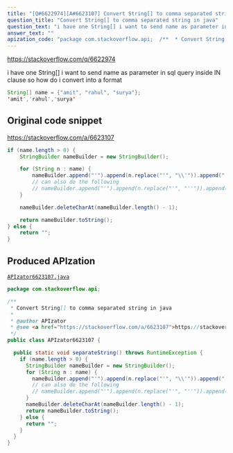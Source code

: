 ```yaml
---
title: "[Q#6622974][A#6623107] Convert String[] to comma separated string in java"
question_title: "Convert String[] to comma separated string in java"
question_text: "i have one String[] i want to send name as parameter in sql query inside IN clause so how do i convert into a format"
answer_text: ""
apization_code: "package com.stackoverflow.api;  /**  * Convert String[] to comma separated string in java  *  * @author APIzator  * @see <a href=\"https://stackoverflow.com/a/6623107\">https://stackoverflow.com/a/6623107</a>  */ public class APIzator6623107 {    public static void separateString() throws RuntimeException {     if (name.length > 0) {       StringBuilder nameBuilder = new StringBuilder();       for (String n : name) {         nameBuilder.append(\"'\").append(n.replace(\"'\", \"\\\\'\")).append(\"',\");         // can also do the following         // nameBuilder.append(\"'\").append(n.replace(\"'\", \"''\")).append(\"',\");       }       nameBuilder.deleteCharAt(nameBuilder.length() - 1);       return nameBuilder.toString();     } else {       return \"\";     }   } }"
---
```


https://stackoverflow.com/q/6622974

i have one String[]
i want to send name as parameter in sql query inside IN clause
so how do i convert into a format


```java
String[] name = {"amit", "rahul", "surya"};
'amit','rahul','surya'
```


## Original code snippet

https://stackoverflow.com/a/6623107



```java
if (name.length > 0) {
    StringBuilder nameBuilder = new StringBuilder();

    for (String n : name) {
        nameBuilder.append("'").append(n.replace("'", "\\'")).append("',");
        // can also do the following
        // nameBuilder.append("'").append(n.replace("'", "''")).append("',");
    }

    nameBuilder.deleteCharAt(nameBuilder.length() - 1);

    return nameBuilder.toString();
} else {
    return "";
}
```

## Produced APIzation

[`APIzator6623107.java`](https://github.com/pasqualesalza/apization-temp-data/raw/master/apizations/java/APIzator6623107.java)

```java
package com.stackoverflow.api;

/**
 * Convert String[] to comma separated string in java
 *
 * @author APIzator
 * @see <a href="https://stackoverflow.com/a/6623107">https://stackoverflow.com/a/6623107</a>
 */
public class APIzator6623107 {

  public static void separateString() throws RuntimeException {
    if (name.length > 0) {
      StringBuilder nameBuilder = new StringBuilder();
      for (String n : name) {
        nameBuilder.append("'").append(n.replace("'", "\\'")).append("',");
        // can also do the following
        // nameBuilder.append("'").append(n.replace("'", "''")).append("',");
      }
      nameBuilder.deleteCharAt(nameBuilder.length() - 1);
      return nameBuilder.toString();
    } else {
      return "";
    }
  }
}

```